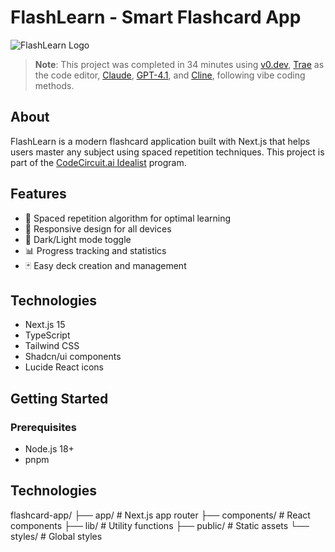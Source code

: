 # FlashLearn - Smart Flashcard App

![FlashLearn Logo](public/placeholder-logo.png)

> **Note**: This project was completed in 34 minutes using [v0.dev](https://v0.dev), [Trae](https://trae.ai) as the code editor, [Claude](https://claude.ai), [GPT-4.1](https://openai.com), and [Cline](https://cline.ai), following vibe coding methods.

## About

FlashLearn is a modern flashcard application built with Next.js that helps users master any subject using spaced repetition techniques. This project is part of the [CodeCircuit.ai Idealist](https://www.codecircuit.ai/idealist?referrer=luma) program.

## Features

- 🚀 Spaced repetition algorithm for optimal learning
- 📱 Responsive design for all devices
- 🌙 Dark/Light mode toggle
- 📊 Progress tracking and statistics
- 🃏 Easy deck creation and management

## Technologies

- Next.js 15
- TypeScript
- Tailwind CSS
- Shadcn/ui components
- Lucide React icons

## Getting Started

### Prerequisites

- Node.js 18+
- pnpm

## Technologies

flashcard-app/
├── app/               # Next.js app router
├── components/        # React components
├── lib/               # Utility functions
├── public/            # Static assets
└── styles/            # Global styles